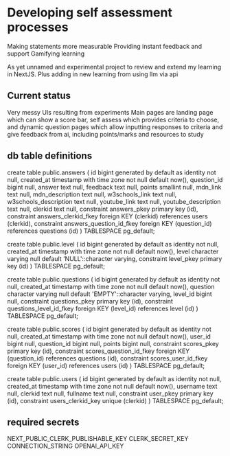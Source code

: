 # Developing self assessment processes

Making statements more measurable
Providing instant feedback and support
Gamifying learning

As yet unnamed and experimental project to review and extend my learning in NextJS.
Plus adding in new learning from using llm via api

## Current status

Very messy UIs resulting from experiments
Main pages are landing page which can show a score bar, self assess which provides criteria to choose, and dynamic question pages which allow inputting responses to criteria and give feedback from ai, including points/marks and resources to study

## db table definitions

create table public.answers (
id bigint generated by default as identity not null,
created_at timestamp with time zone not null default now(),
question_id bigint null,
answer text null,
feedback text null,
points smallint null,
mdn_link text null,
mdn_description text null,
w3schools_link text null,
w3schools_description text null,
youtube_link text null,
youtube_description text null,
clerkid text null,
constraint answers_pkey primary key (id),
constraint answers_clerkid_fkey foreign KEY (clerkid) references users (clerkid),
constraint answers_question_id_fkey foreign KEY (question_id) references questions (id)
) TABLESPACE pg_default;

create table public.level (
id bigint generated by default as identity not null,
created_at timestamp with time zone not null default now(),
level character varying null default 'NULL'::character varying,
constraint level_pkey primary key (id)
) TABLESPACE pg_default;

create table public.questions (
id bigint generated by default as identity not null,
created_at timestamp with time zone not null default now(),
question character varying null default 'EMPTY'::character varying,
level_id bigint null,
constraint questions_pkey primary key (id),
constraint questions_level_id_fkey foreign KEY (level_id) references level (id)
) TABLESPACE pg_default;

create table public.scores (
id bigint generated by default as identity not null,
created_at timestamp with time zone not null default now(),
user_id bigint null,
question_id bigint null,
points bigint null,
constraint scores_pkey primary key (id),
constraint scores_question_id_fkey foreign KEY (question_id) references questions (id),
constraint scores_user_id_fkey foreign KEY (user_id) references users (id)
) TABLESPACE pg_default;

create table public.users (
id bigint generated by default as identity not null,
created_at timestamp with time zone not null default now(),
username text null,
clerkid text null,
fullname text null,
constraint user_pkey primary key (id),
constraint users_clerkid_key unique (clerkid)
) TABLESPACE pg_default;

## required secrets

NEXT_PUBLIC_CLERK_PUBLISHABLE_KEY
CLERK_SECRET_KEY
CONNECTION_STRING
OPENAI_API_KEY
